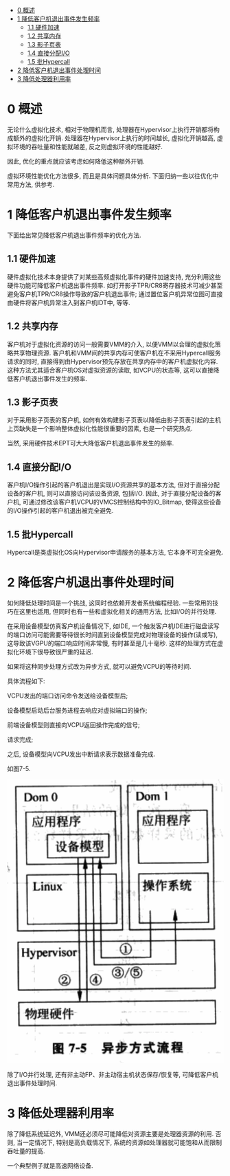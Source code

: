 
<!-- @import "[TOC]" {cmd="toc" depthFrom=1 depthTo=6 orderedList=false} -->

<!-- code_chunk_output -->

* [0 概述](#0-概述)
* [1 降低客户机退出事件发生频率](#1-降低客户机退出事件发生频率)
	* [1.1 硬件加速](#11-硬件加速)
	* [1.2 共享内存](#12-共享内存)
	* [1.3 影子页表](#13-影子页表)
	* [1.4 直接分配I/O](#14-直接分配io)
	* [1.5 批Hypercall](#15-批hypercall)
* [2 降低客户机退出事件处理时间](#2-降低客户机退出事件处理时间)
* [3 降低处理器利用率](#3-降低处理器利用率)

<!-- /code_chunk_output -->

# 0 概述

无论什么虚拟化技术, 相对于物理机而言, 处理器在Hypervisor上执行开销都将构成额外的虚拟化开销. 处理器在Hypervisor上执行的时间越长, 虚拟化开销越高, 虚拟环境的吞吐量和性能就越差, 反之则虚拟环境的性能越好. 

因此, 优化的重点就应该考虑如何降低这种额外开销. 

虚拟环境性能优化方法很多, 而且是具体问题具体分析. 下面归纳一些以往优化中常用方法, 供参考.

# 1 降低客户机退出事件发生频率

下面给出常见降低客户机退出事件频率的优化方法.

## 1.1 硬件加速

硬件虚拟化技术本身提供了对某些高频虚拟化事件的硬件加速支持, 充分利用这些硬件功能可降低客户机退出事件频率. 如打开影子TPR/CR8寄存器技术可减少甚至避免客户机TPR/CR8操作导致的客户机退出事件; 通过置位客户机异常位图可直接由硬件将客户机异常注入到客户机IDT中, 等等.

## 1.2 共享内存

客户机对于虚拟化资源的访问一般需要VMM的介入, 以便VMM以合理的虚拟化策略共享物理资源. 客户机和VMM间的共享内存可使客户机在不采用Hypercall服务请求的同时, 直接得到由Hypervisor预先存放在共享内存中的客户机虚拟化内容. 这种方法尤其适合客户机OS对虚拟资源的读取, 如VCPU的状态等, 这可以直接降低客户机退出事件发生的频率.

## 1.3 影子页表

对于采用影子页表的客户机, 如何有效构建影子页表以降低由影子页表引起的主机上页缺失是一个影响整体虚拟化性能很重要的因素, 也是一个研究热点. 

当然, 采用硬件技术EPT可大大降低客户机退出事件发生的频率.

## 1.4 直接分配I/O

客户机I/O操作引起的客户机退出是实现I/O资源共享的基本方法, 但对于直接分配设备的客户机, 则可以直接访问该设备资源, 包括I/O. 因此, 对于直接分配设备的客户机, 可通过修改该客户机VCPU的VMCS控制结构中的IO\_Bitmap, 使得这些设备的I/O操作引起的客户机退出被完全避免.

## 1.5 批Hypercall

Hypercall是类虚拟化OS向Hypervisor申请服务的基本方法, 它本身不可完全避免.

# 2 降低客户机退出事件处理时间

如何降低处理时间是一个挑战, 这同时也依赖开发者系统编程经验. 一些常用的技巧在这里也适用, 但同时也有一些和虚拟化相关的通用方法, 比如I/O的并行处理.

在采用设备模型仿真客户机设备情况下, 如IDE, 一个触发客户机IDE进行磁盘读写的端口访问可能需要等待很长时间直到设备模型完成对物理设备的操作(读或写), 这导致该VGPU的端口响应时间非常慢, 有时甚至是几十毫秒. 这样的处理方式在虚拟化环境下很导致很严重的延迟.

如果将这种同步处理方式改为异步方式, 就可以避免VCPU的等待时间.

具体流程如下:

VCPU发出的端口访问命令发送给设备模型后;

设备模型启动后台服务进程去响应对虚拟端口的操作;

前端设备模型则直接向VCPU返回操作完成的信号;

请求完成;

之后, 设备模型向VCPU发出中断请求表示数据准备完成.

如图7\-5.

![](./images/2019-04-17-22-24-23.png)

除了I/O并行处理, 还有非主动FP、非主动宿主机状态保存/恢复等, 可降低客户机退出事件处理时间.

# 3 降低处理器利用率

除了降低系统延迟外, VMM还必须尽可能降低对资源主要是处理器资源的利用. 否则, 当一定情况下, 特别是高负载情况下, 系统的资源如处理器就可能饱和从而限制吞吐量的提高. 

一个典型例子就是高速网络设备. 